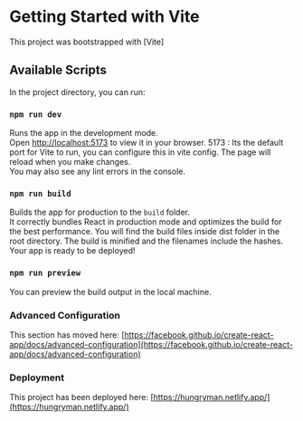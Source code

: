 # Getting Started with Vite

This project was bootstrapped with [Vite]

## Available Scripts

In the project directory, you can run:

### `npm run dev`

Runs the app in the development mode.\
Open [http://localhost:5173](http://localhost:5173) to view it in your browser.
5173 : Its the default port for Vite to run, you can configure this in vite config.
The page will reload when you make changes.\
You may also see any lint errors in the console.


### `npm run build`

Builds the app for production to the `build` folder.\
It correctly bundles React in production mode and optimizes the build for the best performance.
You will find the build files inside dist folder in the root directory.
The build is minified and the filenames include the hashes.\
Your app is ready to be deployed!



### `npm run preview`

You can preview the build output in the local machine.



### Advanced Configuration

This section has moved here: [https://facebook.github.io/create-react-app/docs/advanced-configuration](https://facebook.github.io/create-react-app/docs/advanced-configuration)

### Deployment

This project has been deployed here: [https://hungryman.netlify.app/](https://hungryman.netlify.app/)

